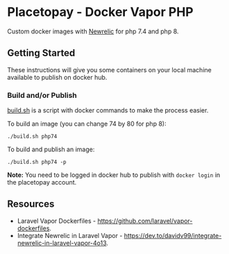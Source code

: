 # Placetopay - Docker Vapor PHP

Custom docker images with [Newrelic](https://newrelic.com/) for php 7.4 and php 8.

## Getting Started 

These instructions will give you some containers on your local machine available to publish on docker hub.

### Build and/or Publish

[build.sh](build.sh) is a script with docker commands to make the process easier.

To build an image (you can change 74 by 80 for php 8):

```
./build.sh php74
```

To build and publish an image:

```
./build.sh php74 -p
```

__Note:__ You need to be logged in docker hub to publish with `docker login` in the placetopay account.

## Resources

- Laravel Vapor Dockerfiles - https://github.com/laravel/vapor-dockerfiles.
- Integrate Newrelic in Laravel Vapor - https://dev.to/davidv99/integrate-newrelic-in-laravel-vapor-4o13.
